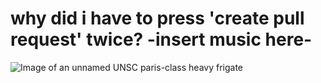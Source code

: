 # why did i have to press 'create pull request' twice? -insert music here-
![Image of an unnamed UNSC paris-class heavy frigate](https://halo.wiki.gallery/images/d/d0/HaloReach_-_UNSCFrigate.png)
